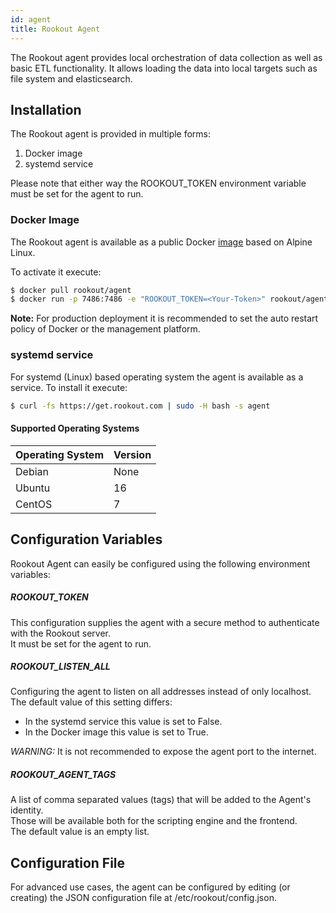 ```yaml
---
id: agent
title: Rookout Agent
---
```


The Rookout agent provides local orchestration of data collection as well as basic ETL functionality.
It allows loading the data into local targets such as file system and elasticsearch.

## Installation

The Rookout agent is provided in multiple forms:
1. Docker image
2. systemd service

Please note that either way the ROOKOUT_TOKEN environment variable must be set for the agent to run.

### Docker Image

The Rookout agent is available as a public Docker [image](https://hub.docker.com/r/rookout/agent/) based on Alpine Linux.

To activate it execute:
```bash
$ docker pull rookout/agent
$ docker run -p 7486:7486 -e "ROOKOUT_TOKEN=<Your-Token>" rookout/agent
```

**Note:** For production deployment it is recommended to set the auto restart policy of Docker or the management platform.

### systemd service
For systemd (Linux) based operating system the agent is available as a service. To install it execute:
```bash
$ curl -fs https://get.rookout.com | sudo -H bash -s agent
```

#### Supported Operating Systems

| Operating System   | Version    |
| ------------------ | ---------- |
| Debian             | None       |
| Ubuntu             | 16         |
| CentOS             | 7          |

## Configuration Variables

Rookout Agent can easily be configured using the following environment variables:

##### ROOKOUT_TOKEN
This configuration supplies the agent with a secure method to authenticate with the Rookout server.  
It must be set for the agent to run.

##### ROOKOUT_LISTEN_ALL
Configuring the agent to listen on all addresses instead of only localhost.  
The default value of this setting differs:
- In the systemd service this value is set to False.
- In the Docker image this value is set to True.

*WARNING:* It is not recommended to expose the agent port to the internet.

##### ROOKOUT_AGENT_TAGS
A list of comma separated values (tags) that will be added to the Agent's identity.  
Those will be available both for the scripting engine and the frontend.  
The default value is an empty list.

## Configuration File

For advanced use cases, the agent can be configured by editing (or creating) the JSON 
configuration file at /etc/rookout/config.json.
